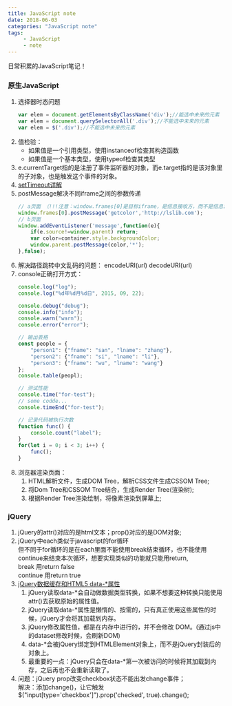 ```yaml
---
title: JavaScript note
date: 2018-06-03
categories: "JavaScript note"
tags: 
     - JavaScript
     - note
---
```

日常积累的JavaScript笔记！

### 原生JavaScript
1. 选择器时态问题 
    ```JavaScript
    var elem = document.getElementsByClassName('div');//能选中未来的元素
    var elem = document.querySelectorAll('.div');//不能选中未来的元素
    var elem = $('.div');//不能选中未来的元素
    ```
<!-- more -->
2. 值检验：
    -  如果值是一个引用类型，使用instanceof检查其构造函数
    -  如果值是一个基本类型，使用typeof检查其类型
3. e.currentTarget指的是注册了事件监听器的对象，而e.target指的是该对象里的子对象，也是触发这个事件的对象。
4. [setTimeout详解](http://mp.weixin.qq.com/s/poxACQftbiXg2ePtfTrkkQ)
5. postMessage解决不同iframe之间的参数传递
    ```JavaScript
    // a页面 （!!!注意：window.frames[0]是目标iframe，是信息接收方，而不是信息发送方）
    window.frames[0].postMessage('getcolor','http://lslib.com');
    // b页面
    window.addEventListener('message',function(e){
        if(e.source!=window.parent) return;
        var color=container.style.backgroundColor;
        window.parent.postMessage(color,'*');
    },false);   
    ```
6. 解决路径跳转中文乱码的问题： encodeURI(url) decodeURI(url)
7. console正确打开方式：
    ```JavaScript
    console.log("log");
    console.log("%d年%d月%d日", 2015, 09, 22);
    
    console.debug("debug");
    console.info("info");
    console.warn("warn");
    console.error("error");
    
    // 输出表格
    const people = {
        "person1": {"fname": "san", "lname": "zhang"}, 
        "person2": {"fname": "si", "lname": "li"}, 
        "person3": {"fname": "wu", "lname": "wang"}
    };
    console.table(peopl);
    
    // 测试性能
    console.time("for-test");
    // some codde...
    console.timeEnd("for-test");
    
    // 记录代码被执行次数
    function func() {
        console.count("label");
    }
    for(let i = 0; i < 3; i++) {
        func();
    }
    ```
8. 浏览器渲染页面：
    1. HTML解析文件，生成DOM Tree，解析CSS文件生成CSSOM Tree;
    2. 将Dom Tree和CSSOM Tree结合，生成Render Tree(渲染树);
    3. 根据Render Tree渲染绘制，将像素渲染到屏幕上;
    
### jQuery
1. jQuery的attr()对应的是html文本；prop()对应的是DOM对象;
2. jQuery中each类似于javascript的for循环  
但不同于for循环的是在each里面不能使用break结束循环，也不能使用continue来结束本次循环，想要实现类似的功能就只能用return,  
break        用return false  
continue      用return true
3. [jQuery数据缓存和HTML5 data-*属性](http://note.youdao.com/)
    1. jQuery读取data-*会自动做数据类型转换，如果不想要这种转换只能使用attr()去获取原始的属性值。
    2. jQuery读取data-*属性是懒惰的、按需的，只有真正使用这些属性的时候，jQuery才会将其加载到内存。
    3. jQuery修改属性值，都是在内存中进行的，并不会修改 DOM。(通过js中的dataset修改时候，会刷新DOM)
    4. data-*会被jQuery绑定到HTMLElement对象上，而不是jQuery封装后的对象上。
    5. 最重要的一点：jQuery只会在data-*第一次被访问的时候将其加载到内存，之后再也不会重新读取了。
4. 问题：jQuery prop改变checkbox状态不能出发change事件；  
解决：添加change()，让它触发$("input[type='checkbox']").prop('checked', true).change();
